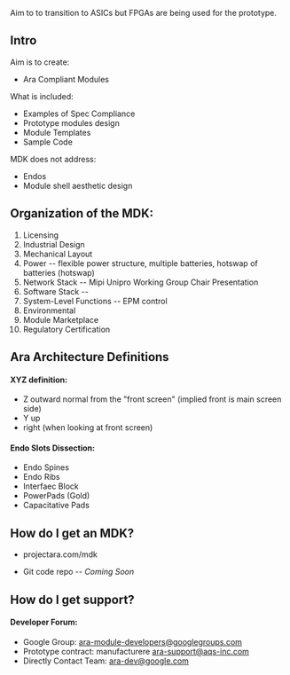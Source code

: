 Aim to to transition to ASICs but FPGAs are being used for the prototype.

## Intro

Aim is to create:

* Ara Compliant Modules

What is included:

* Examples of Spec Compliance
* Prototype modules design
* Module Templates
* Sample Code

MDK does not address: 
* Endos
* Module shell aesthetic design

## Organization of the MDK:

1. Licensing
2. Industrial Design
3. Mechanical Layout
4. Power -- flexible power structure, multiple batteries, hotswap of batteries (hotswap)
5. Network Stack -- Mipi Unipro Working Group Chair Presentation 
6. Software Stack -- 
7. System-Level Functions -- EPM control 
8. Environmental
9. Module Marketplace
10. Regulatory Certification

## Ara Architecture Definitions

#### XYZ definition:
* Z outward normal from the "front screen" (implied front is main screen side)
* Y up 
* right (when looking at front screen)

#### Endo Slots Dissection:
* Endo Spines
* Endo Ribs
* Interfaec Block
* PowerPads (Gold)
* Capacitative Pads


## How do I get an MDK?

* projectara.com/mdk

* Git code repo -- *Coming Soon*


## How do I get support?

#### Developer Forum:

* Google Group: ara-module-developers@googlegroups.com
* Prototype contract: manufacturere ara-support@aqs-inc.com
* Directly Contact Team: ara-dev@google.com 


